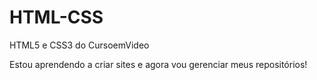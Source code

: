 # HTML-CSS
 HTML5 e CSS3 do CursoemVideo

 Estou aprendendo a criar sites e agora vou gerenciar meus repositórios!
